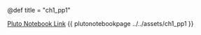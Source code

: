 @def title = "ch1_pp1"

[Pluto Notebook Link](https://github.com/stefanbringuier/QuantumComputingProblemsSolutions/tree/main/notebooks/ch1/ch1_pp1.jl)
{{ plutonotebookpage ../../assets/ch1_pp1 }}
